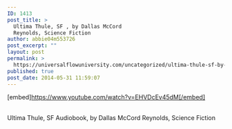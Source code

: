 ```yaml
---
ID: 1413
post_title: >
  Ultima Thule, SF , by Dallas McCord
  Reynolds, Science Fiction
author: abbie04m553726
post_excerpt: ""
layout: post
permalink: >
  https://universalflowuniversity.com/uncategorized/ultima-thule-sf-by-dallas-mccord-reynolds-science-fiction/
published: true
post_date: 2014-05-31 11:59:07
---
```

[embed]https://www.youtube.com/watch?v=EHVDcEv45dM[/embed]</br></br>
<p>Ultima Thule, SF Audiobook, by Dallas McCord Reynolds, Science Fiction</p>